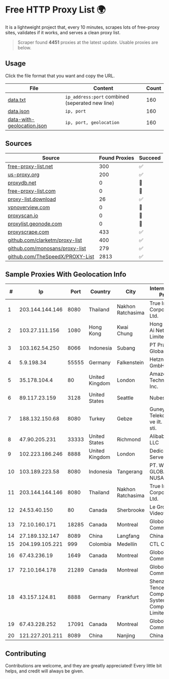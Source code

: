 
# Free HTTP Proxy List 🌍

It is a lightweight project that, every 10 minutes, scrapes lots of free-proxy sites, validates if it works, and serves a clean proxy list.


> Scraper found **4451** proxies at the latest update. Usable proxies are below.

## Usage

Click the file format that you want and copy the URL.


|File|Content|Count|
|----|-------|-----|
|[data.txt](https://raw.githubusercontent.com/themiralay/Proxy-List-World/master/data.txt)|`ip_address:port` combined (seperated new line)|160|
|[data.json](https://raw.githubusercontent.com/themiralay/Proxy-List-World/master/data.json)|`ip, port`|160|
|[data-with-geolocation.json](https://raw.githubusercontent.com/themiralay/Proxy-List-World/master/data-with-geolocation.json)|`ip, port, geolocation`|160|

## Sources

|Source|Found Proxies|Succeed|
|------|-------------|-------|
|[free-proxy-list.net](https://free-proxy-list.net)|300|✅|
|[us-proxy.org](https://www.us-proxy.org)|200|✅|
|[proxydb.net](http://proxydb.net)|0|🚫|
|[free-proxy-list.com](https://free-proxy-list.com/?page=&port=&type%5B%5D=http&type%5B%5D=https&up_time=0&search=Search)|0|🚫|
|[proxy-list.download](https://www.proxy-list.download/HTTP)|26|✅|
|[vpnoverview.com](https://vpnoverview.com/privacy/anonymous-browsing/free-proxy-servers)|0|🚫|
|[proxyscan.io](https://www.proxyscan.io)|0|🚫|
|[proxylist.geonode.com](https://proxylist.geonode.com/api/proxy-list?limit=300&page=1&sort_by=lastChecked&sort_type=desc&protocols=http,https)|0|🚫|
|[proxyscrape.com](https://api.proxyscrape.com/v2/?request=displayproxies&protocol=http&timeout=10000&country=all&ssl=all&anonymity=all)|433|✅|
|[github.com/clarketm/proxy-list](https://raw.githubusercontent.com/clarketm/proxy-list/master/proxy-list-raw.txt)|400|✅|
|[github.com/monosans/proxy-list](https://raw.githubusercontent.com/monosans/proxy-list/main/proxies/http.txt)|279|✅|
|[github.com/TheSpeedX/PROXY-List](https://raw.githubusercontent.com/TheSpeedX/PROXY-List/master/http.txt)|2813|✅|


## Sample Proxies With Geolocation Info

|#|Ip|Port|Country|City|Internet Service Provider|
|-|--|----|-------|----|-------------------------|
|1|203.144.144.146|8080|Thailand|Nakhon Ratchasima|True Internet Corporation CO. Ltd.|
|2|103.27.111.156|1080|Hong Kong|Kwai Chung|Hong Kong San Ai Net Int'l Limited|
|3|103.162.54.250|8066|Indonesia|Subang|PT Pratama Asia Globalindo|
|4|5.9.198.34|55555|Germany|Falkenstein|Hetzner Online GmbH|
|5|35.178.104.4|80|United Kingdom|London|Amazon Technologies Inc.|
|6|89.117.23.159|3128|United States|Seattle|Nubes, LLC|
|7|188.132.150.68|8080|Turkey|Gebze|Guneydogu Telekom int.bil. ve ilt. hiz. tic. ltd. sti.|
|8|47.90.205.231|33333|United States|Richmond|Alibaba.com LLC|
|9|102.223.186.246|8888|United Kingdom|London|Dedicated Servers|
|10|103.189.223.58|8080|Indonesia|Tangerang|PT. WIKAPLUS GLOBAL NUSANTARA|
|11|203.144.144.146|8080|Thailand|Nakhon Ratchasima|True Internet Corporation CO. Ltd.|
|12|24.53.40.150|80|Canada|Sherbrooke|Le Groupe Videotron Ltee|
|13|72.10.160.171|18285|Canada|Montreal|GloboTech Communications|
|14|27.189.132.147|8089|China|Langfang|Chinanet|
|15|204.199.105.221|999|Colombia|Medellín|CTL Colombia|
|16|67.43.236.19|1649|Canada|Montreal|GloboTech Communications|
|17|72.10.164.178|21289|Canada|Montreal|GloboTech Communications|
|18|43.157.124.81|8888|Germany|Frankfurt|Shenzhen Tencent Computer Systems Company Limited|
|19|67.43.228.252|17091|Canada|Montreal|GloboTech Communications|
|20|121.227.201.211|8089|China|Nanjing|China Telecom|



## Contributing

Contributions are welcome, and they are greatly appreciated! Every
little bit helps, and credit will always be given.

